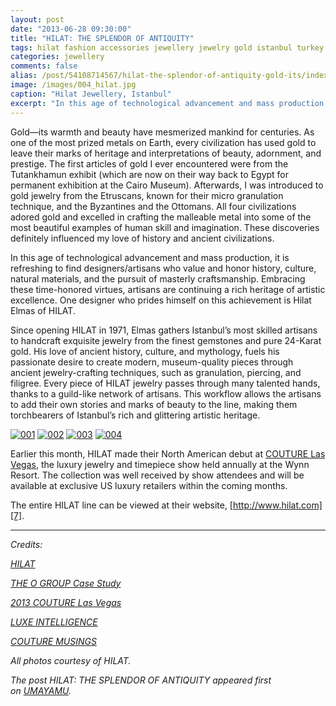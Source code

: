 ```yaml
---
layout: post
date: "2013-06-28 09:30:00"
title: "HILAT: THE SPLENDOR OF ANTIQUITY"
tags: hilat fashion accessories jewellery jewelry gold istanbul turkey artisan craftsmanship heritage tradition culture
categories: jewellery
comments: false
alias: /post/54108714567/hilat-the-splendor-of-antiquity-gold-its/index.html
image: /images/004_hilat.jpg
caption: "Hilat Jewellery, Istanbul"
excerpt: "In this age of technological advancement and mass production, it is refreshing to find designers/artisans who value and honor history, culture, natural materials, and the pursuit of masterly craftsmanship. Embracing these time-honored virtues, artisans are continuing a rich heritage of artistic excellence. One designer who prides himself on this achievement is Hilat Elmas of HILAT."
---
```

Gold—its warmth and beauty have mesmerized mankind for centuries. As one of the most prized metals on Earth, every civilization has used gold to leave their marks of heritage and interpretations of beauty, adornment, and prestige. The first articles of gold I ever encountered were from the Tutankhamun exhibit (which are now on their way back to Egypt for permanent exhibition at the Cairo Museum). Afterwards, I was introduced to gold jewelry from the Etruscans, known for their micro granulation technique, and the Byzantines and the Ottomans. All four civilizations adored gold and excelled in crafting the malleable metal into some of the most beautiful examples of human skill and imagination. These discoveries definitely influenced my love of history and ancient civilizations.

In this age of technological advancement and mass production, it is refreshing to find designers/artisans who value and honor history, culture, natural materials, and the pursuit of masterly craftsmanship. Embracing these time-honored virtues, artisans are continuing a rich heritage of artistic excellence. One designer who prides himself on this achievement is Hilat Elmas of HILAT.

Since opening HILAT in 1971, Elmas gathers Istanbul’s most skilled artisans to handcraft exquisite jewelry from the finest gemstones and pure 24-Karat gold. His love of ancient history, culture, and mythology, fuels his passionate desire to create modern, museum-quality pieces through ancient jewelry-crafting techniques, such as granulation, piercing, and filigree. Every piece of HILAT jewelry passes through many talented hands, thanks to a guild-like network of artisans. This workflow allows the artisans to add their own stories and marks of beauty to the line, making them torchbearers of Istanbul’s rich and glittering artistic heritage.

[![001][1]][1]
[![002][2]][2]
[![003][3]][3]
[![004][4]][4]

Earlier this month, HILAT made their North American debut at [COUTURE Las Vegas][6], the luxury jewelry and timepiece show held annually at the Wynn Resort. The collection was well received by show attendees and will be available at exclusive US luxury retailers within the coming months.

The entire HILAT line can be viewed at their website, [http://www.hilat.com][7].

---

_Credits:_

_[HILAT][8]_

_[THE O GROUP Case Study][9]_

_[2013 COUTURE Las Vegas][10]_

_[LUXE INTELLIGENCE][11]_

_[COUTURE MUSINGS][12]_

_All photos courtesy of HILAT._

_The post HILAT: THE SPLENDOR OF ANTIQUITY appeared first on&nbsp;[UMAYAMU][14]._

   [1]: /images/001_hilat.jpg "Test"
   [2]: /images/002_hilat.jpg "Test"
   [3]: /images/003_hilat.jpg
   [4]: /images/005_hilat.jpg
   [6]: http://www.thecoutureshow.com/
   [7]: http://www.hilat.com/en
   [8]: http://hilat.com/en
   [9]: http://bit.ly/16EGScS
   [10]: http://on.fb.me/1aUi6Jl
   [11]: http://on.fb.me/128IBUg
   [12]: http://bit.ly/14eP2bQ
   [14]: http://www.umayamu.com
